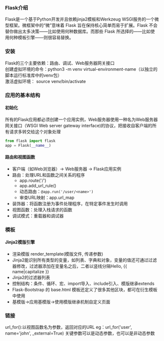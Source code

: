 ### Flask介绍
Flask是一个基于Python开发并且依赖jinja2模板和Werkzeug WSGI服务的一个微型框架。微框架中的“微”意味着 Flask 旨在保持核心简单而易于扩展。Flask 不会替你做出太多决策——比如使用何种数据库。而那些 Flask 所选择的——比如使用何种模板引擎——则很容易替换。

### 安装
Flask的三个主要依赖：路由、调试、Web服务器网关接口  
创建虚拟环境的命令：python3 -m venv virtual-environment-name（以独立的脚本运行标准库中的venv包）  
激活虚拟环境： source venv/bin/activate  


### 应用的基本结构

#### 初始化
所有的Flask应用都必须创建一个应用实例，Web服务器使用一种名为Web服务器网关接口（WSGI Web server gateway interface)的协议，把接收自客户端的所有请求多转交给这个对象处理
```python
from flask import flask
app = Flask(__name__)
```

#### 路由和视图函数
- 客户端（如Web浏览器）-> Web服务器 -> Flask应用实例 
- 路由：处理URL和函数之间关系的程序
    - app.route('/')
    - app.add_url_rule()
    - 动态路由：`@app.run('/user/<name>')`
    - 审查URL映射：app.url_map
- 装饰器：将函数注册为事件处理程序，在特定事件发生时调用
- 视图函数：处理入栈请求的函数
- 调试模式：重载器和调试器


### 模板

#### Jinja2模版引擎
- 渲染模版 render_template(模版文件, 传递参数)
- Jinja2能识别所有类型的变量，如列表、字典和对象，变量的值还可通过过滤器修改，过滤器添加在变量名之后，二者以竖线分隔Hello, {{ name|capitalize }}
- Jinja2的过滤器列表
- 控制结构：条件、循环、宏、import导入、include引入、模版继承extends
- Flask-Bootstrap 的 base.html 模板还定义了很多其他区块，都可在衍生模板中使用
- 基模版->应用基模版->使用模版继承机制自定义页面

### 链接
url_for():以视图函数名为参数，返回对应的URL eg：url_for('user', name='john', _external=True) 关键参数可以是动态参数，也可以是非动态参数    






